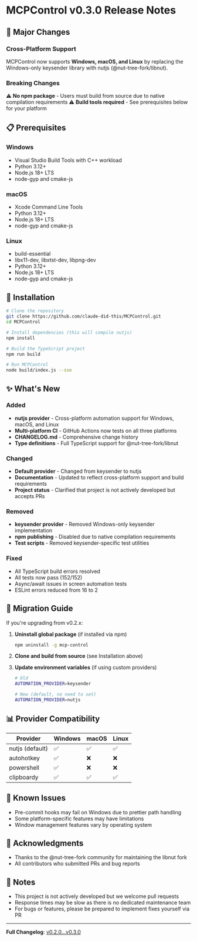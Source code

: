 # MCPControl v0.3.0 Release Notes

## 🚀 Major Changes

### Cross-Platform Support
MCPControl now supports **Windows, macOS, and Linux** by replacing the Windows-only keysender library with nutjs (@nut-tree-fork/libnut).

### Breaking Changes
⚠️ **No npm package** - Users must build from source due to native compilation requirements
⚠️ **Build tools required** - See prerequisites below for your platform

## 📋 Prerequisites

### Windows
- Visual Studio Build Tools with C++ workload
- Python 3.12+
- Node.js 18+ LTS
- node-gyp and cmake-js

### macOS
- Xcode Command Line Tools
- Python 3.12+
- Node.js 18+ LTS
- node-gyp and cmake-js

### Linux
- build-essential
- libx11-dev, libxtst-dev, libpng-dev
- Python 3.12+
- Node.js 18+ LTS
- node-gyp and cmake-js

## 🔧 Installation

```bash
# Clone the repository
git clone https://github.com/claude-did-this/MCPControl.git
cd MCPControl

# Install dependencies (this will compile nutjs)
npm install

# Build the TypeScript project
npm run build

# Run MCPControl
node build/index.js --sse
```

## ✨ What's New

### Added
- **nutjs provider** - Cross-platform automation support for Windows, macOS, and Linux
- **Multi-platform CI** - GitHub Actions now tests on all three platforms
- **CHANGELOG.md** - Comprehensive change history
- **Type definitions** - Full TypeScript support for @nut-tree-fork/libnut

### Changed
- **Default provider** - Changed from keysender to nutjs
- **Documentation** - Updated to reflect cross-platform support and build requirements
- **Project status** - Clarified that project is not actively developed but accepts PRs

### Removed
- **keysender provider** - Removed Windows-only keysender implementation
- **npm publishing** - Disabled due to native compilation requirements
- **Test scripts** - Removed keysender-specific test utilities

### Fixed
- All TypeScript build errors resolved
- All tests now pass (152/152)
- Async/await issues in screen automation tests
- ESLint errors reduced from 16 to 2

## 🔄 Migration Guide

If you're upgrading from v0.2.x:

1. **Uninstall global package** (if installed via npm)
   ```bash
   npm uninstall -g mcp-control
   ```

2. **Clone and build from source** (see Installation above)

3. **Update environment variables** (if using custom providers)
   ```bash
   # Old
   AUTOMATION_PROVIDER=keysender
   
   # New (default, no need to set)
   AUTOMATION_PROVIDER=nutjs
   ```

## 📊 Provider Compatibility

| Provider | Windows | macOS | Linux |
|----------|---------|-------|-------|
| nutjs (default) | ✅ | ✅ | ✅ |
| autohotkey | ✅ | ❌ | ❌ |
| powershell | ✅ | ❌ | ❌ |
| clipboardy | ✅ | ✅ | ✅ |

## 🐛 Known Issues

- Pre-commit hooks may fail on Windows due to prettier path handling
- Some platform-specific features may have limitations
- Window management features vary by operating system

## 🙏 Acknowledgments

- Thanks to the @nut-tree-fork community for maintaining the libnut fork
- All contributors who submitted PRs and bug reports

## 📝 Notes

- This project is not actively developed but we welcome pull requests
- Response times may be slow as there is no dedicated maintenance team
- For bugs or features, please be prepared to implement fixes yourself via PR

---

**Full Changelog**: [v0.2.0...v0.3.0](https://github.com/claude-did-this/MCPControl/compare/v0.2.0...v0.3.0)